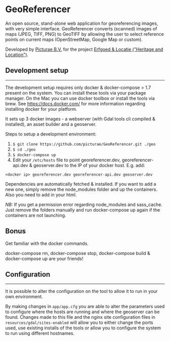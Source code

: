 GeoReferencer
===========
An open source, stand-alone web application for georeferencing images, with very simple interface. GeoReferencer converts (scanned) images of maps (JPEG, TIFF, PNG) to GeoTIFF by allowing the user to select reference points on current maps (OpenStreetMap, Google Map or custom).

Developed by <a href="http://www.picturae.nl" target="_blank">Picturae B.V.</a> for the project <a href="http://erfgoedenlocatie.nl/" target="_blank">Erfgoed & Locatie ("Heritage and Location")</a>.



## Development setup
--------------

The development setup requires only docker & docker-compose > 1.7 present on the system. You can install these tools via
your package manager. On the Mac you can use docker toolbox or install the tools via brew. See https://docs.docker.com/
for more information regarding installing docker for your platform.

It sets up 3 docker images - a webserver (with Gdal tools cli compiled & installed), an asset builder and a geoserver.

Steps to setup a development environment:

1. `$ git clone https://github.com/picturae/GeoReferencer.git ./geo`
2. `$ cd ./geo`
3. `$ docker-compose up`
4. Edit your `/etc/hosts` file to point georeferencer.dev, georeferencer-api.dev & geoserver.dev to the IP of your docker host.
E.g. add:

`<docker ip> georeferencer.dev georeferencer-api.dev geoserver.dev`

Dependencies are automatically fetched & installed. If you want to add a new one, simply remove the node_modules folder
and up the containers.
Also you need to add <script type="text/javascript" src="//maps.google.com/maps/api/js?v=3&sensor=false"></script> in
your html.

*NB:* If you get a permission error regarding node_modules and sass_cache. Just remove the folders manually and run
docker-compose up again if the containers are not launching.

## Bonus

Get familiar with the docker commands.

docker-compose rm, docker-compose stop, docker-compose build & docker-compose up are your friends!

## Configuration
--------------

It is possible to alter the configuration on the tool to allow it to run in your own environment.

By making changes in `app/app.cfg` you are able to alter the parameters used to configure where the hosts are running and
where the geoserver can be found. Changes made to this file and the nginx site configuration files in
`resources/gdal/sites-enabled` will allow you to either change the ports used, use existing installs of the tools or allow
you to configure the system to run using different hostnames.

